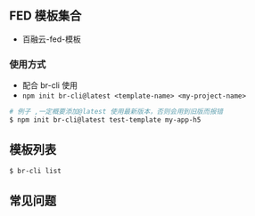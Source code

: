 ## FED 模板集合

-   百融云-fed-模板

### 使用方式

-   配合 br-cli 使用
-   `npm init br-cli@latest <template-name> <my-project-name>`

```sh
# 例子 ,一定概要添加@latest 使用最新版本，否则会用到旧版而报错
$ npm init br-cli@latest test-template my-app-h5
```

## 模板列表

```sh
$ br-cli list
```

## 常见问题
